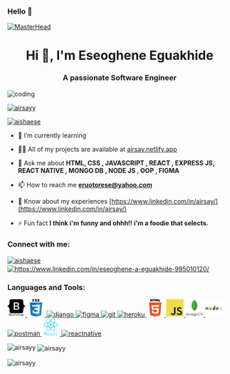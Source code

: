 ### Hello 👋

<!--
**AirSayy/Airsayy** is a ✨ _special_ ✨ repository because its `README.md` (this file) appears on your GitHub profile.

Here are some ideas to get you started:

- 🔭 I’m currently working on THE BANK
- 🌱 I’m currently learning ...
- 👯 I’m looking to collaborate on ...
- 🤔 I’m looking for help with ...
- 💬 Ask me about ...
- 📫 How to reach me: ...
- 😄 Pronouns: ...
- ⚡ Fun fact: ...
-->
[![MasterHead](https://mir-s3-cdn-cf.behance.net/project_modules/1400/475eb095746151.5e9ecde695f7a.gif)](https://rishavchanda.io)
<h1 align="center">Hi 👋, I'm Eseoghene Eguakhide</h1>
<h3 align="center">A passionate Software Engineer</h3>
<img align ="center" alt="coding" width="400" src="https://encrypted-tbn0.gstatic.com/images?q=tbn:ANd9GcQ_senpPqMTyMZRIqaJ-0WGR3P3-3BaDtvbkQ&usqp=CAU">



<p align="left"> <a href="https://github.com/ryo-ma/github-profile-trophy"><img src="https://github-profile-trophy.vercel.app/?username=airsayy" alt="airsayy" /></a> </p>

<p align="left"> <a href="https://twitter.com/aishaese" target="blank"><img src="https://img.shields.io/twitter/follow/aishaese?logo=twitter&style=for-the-badge" alt="aishaese" /></a> </p>

- 🌱 I’m currently learning 

- 👨‍💻 All of my projects are available at [airsay.netlify.app](airsay.netlify.app)

- 💬 Ask me about **HTML, CSS , JAVASCRIPT , REACT , EXPRESS JS,  REACT NATIVE , MONGO DB , NODE JS , OOP , FIGMA**

- 📫 How to reach me **eruotorese@yahoo.com**

- 📄 Know about my experiences [https://www.linkedin.com/in/airsay/](https://www.linkedin.com/in/airsay/)

- ⚡ Fun fact **I think i'm funny and ohhh!! i'm a foodie that selects.**

<h3 align="left">Connect with me:</h3>
<p align="left">
<a href="https://twitter.com/aishaese" target="blank"><img align="center" src="https://raw.githubusercontent.com/rahuldkjain/github-profile-readme-generator/master/src/images/icons/Social/twitter.svg" alt="aishaese" height="30" width="40" /></a>
<a href="https://linkedin.com/in/https://www.linkedin.com/in/eseoghene-a-eguakhide-995010120/" target="blank"><img align="center" src="https://raw.githubusercontent.com/rahuldkjain/github-profile-readme-generator/master/src/images/icons/Social/linked-in-alt.svg" alt="https://www.linkedin.com/in/eseoghene-a-eguakhide-995010120/" height="30" width="40" /></a>
</p>

<h3 align="left">Languages and Tools:</h3>

<p align="left"> <a href="https://getbootstrap.com" target="_blank" rel="noreferrer"> <img src="https://raw.githubusercontent.com/devicons/devicon/master/icons/bootstrap/bootstrap-plain-wordmark.svg" alt="bootstrap" width="40" height="40"/> </a> <a href="https://www.w3schools.com/css/" target="_blank" rel="noreferrer"> <img src="https://raw.githubusercontent.com/devicons/devicon/master/icons/css3/css3-original-wordmark.svg" alt="css3" width="40" height="40"/> </a> <a href="https://www.djangoproject.com/" target="_blank" rel="noreferrer"> <img src="https://cdn.worldvectorlogo.com/logos/django.svg" alt="django" width="40" height="40"/> </a> <a href="https://www.figma.com/" target="_blank" rel="noreferrer"> <img src="https://www.vectorlogo.zone/logos/figma/figma-icon.svg" alt="figma" width="40" height="40"/> </a> <a href="https://git-scm.com/" target="_blank" rel="noreferrer"> <img src="https://www.vectorlogo.zone/logos/git-scm/git-scm-icon.svg" alt="git" width="40" height="40"/> </a> <a href="https://heroku.com" target="_blank" rel="noreferrer"> <img src="https://www.vectorlogo.zone/logos/heroku/heroku-icon.svg" alt="heroku" width="40" height="40"/> </a> <a href="https://www.w3.org/html/" target="_blank" rel="noreferrer"> <img src="https://raw.githubusercontent.com/devicons/devicon/master/icons/html5/html5-original-wordmark.svg" alt="html5" width="40" height="40"/> </a> <a href="https://developer.mozilla.org/en-US/docs/Web/JavaScript" target="_blank" rel="noreferrer"> <img src="https://raw.githubusercontent.com/devicons/devicon/master/icons/javascript/javascript-original.svg" alt="javascript" width="40" height="40"/> </a> <a href="https://www.mongodb.com/" target="_blank" rel="noreferrer"> <img src="https://raw.githubusercontent.com/devicons/devicon/master/icons/mongodb/mongodb-original-wordmark.svg" alt="mongodb" width="40" height="40"/> </a> <a href="https://nodejs.org" target="_blank" rel="noreferrer"> <img src="https://raw.githubusercontent.com/devicons/devicon/master/icons/nodejs/nodejs-original-wordmark.svg" alt="nodejs" width="40" height="40"/> </a> <a href="https://postman.com" target="_blank" rel="noreferrer"> <img src="https://www.vectorlogo.zone/logos/getpostman/getpostman-icon.svg" alt="postman" width="40" height="40"/> </a> <a href="https://reactjs.org/" target="_blank" rel="noreferrer"> <img src="https://raw.githubusercontent.com/devicons/devicon/master/icons/react/react-original-wordmark.svg" alt="react" width="40" height="40"/> </a> <a href="https://reactnative.dev/" target="_blank" rel="noreferrer"> <img src="https://reactnative.dev/img/header_logo.svg" alt="reactnative" width="40" height="40"/> </a> </p>


<p><img align="left" src="https://github-readme-stats.vercel.app/api/top-langs?username=airsayy&show_icons=true&locale=en&layout=compact" alt="airsayy" /></p>

<p>&nbsp;<img align="center" src="https://github-readme-stats.vercel.app/api?username=airsayy&show_icons=true&locale=en" alt="airsayy" /></p>

<p><img align="center" src="https://github-readme-streak-stats.herokuapp.com/?user=airsayy&" alt="airsayy" /></p>
